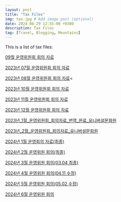 ```yaml
---
layout: post
title: "Tax Files"
img: tax.jpg # Add image post (optional)
date: 2024-06-29 12:55:00 +0300
description: Tax Files
tag: [Travel, Blogging, Mountains]
---
```


This is a list of tax files:


[09월 운영위원회 회의 자료](https://ucckorea.github.io/assets/tax/09월%20운영위원회%20회의%20자료.hwp)


[2023년 07월 운영위원회 회의 자료](https://ucckorea.github.io/assets/tax/2023년%2007월%20운영위원회%20회의%20자료.hwp)


[2023년 08월 운영위원회 회의 자료](https://ucckorea.github.io/assets/tax/2023년%2008월%20운영위원회%20회의%20자료.hwp)<


[2023년 10월 운영위원회 회의 자료](https://ucckorea.github.io/assets/tax/2023년%2010월%20운영위원회%20회의%20자료.hwp)


[2023년 11월 운영위원회 회의 자료](https://ucckorea.github.io/assets/tax/2023년%2011월%20운영위원회%20회의%20자료.hwp)


[2023년 12월 운영위원회 회의 자료](https://ucckorea.github.io/assets/tax/2023년%2012월%20운영위원회%20회의%20자료.hwp)


[2023년_1월_운영위원회_회의자료_번역_완료_유니버설문화원](https://ucckorea.github.io/assets/tax/2023년_1월_운영위원회_회의자료_번역_완료_유니버설문화원.hwp)


[2023년_2월_운영위원회_회의자료_유니버설문화원](https://ucckorea.github.io/assets/tax/2023년_2월_운영위원회_회의자료_유니버설문화원.hwp)


[2024년 1월 운영회의 자료(최종)](https://ucckorea.github.io/assets/tax/2024년%201월%20운영회의%20자료(최종).hwp)


[2024년 2월 운영위원 회의(최종)](https://ucckorea.github.io/assets/tax/2024년%202월%20운영위원%20회의(최종).hwp)


[2024년 3월 운영위원 회의(03.04 최종)](https://ucckorea.github.io/assets/tax/2024년%203월%20운영위원%20회의(03.04%20최종).hwp)


[2024년 4월 운영위원 회의(04.11 수정)](https://ucckorea.github.io/assets/tax/2024년%204월%20운영위원%20회의(04.11%20수정).hwp)


[2024년 5월 운영위원 회의(05.02 수정)](https://ucckorea.github.io/assets/tax/2024년%205월%20운영위원%20회의(05.02%20수정).hwp)


[2024년 6월 운영위원 회의](https://ucckorea.github.io/assets/tax/2024년%206월%20운영위원%20회의.hwp)